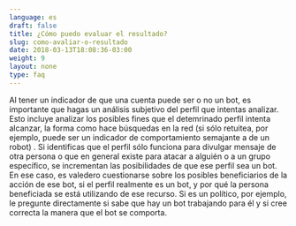 ```yaml
---
language: es
draft: false
title: ¿Cómo puedo evaluar el resultado?
slug: como-avaliar-o-resultado
date: 2018-03-13T18:08:36-03:00
weight: 9
layout: none
type: faq
---
```

Al tener un indicador de que una cuenta puede ser o no un bot, es importante que hagas un análisis subjetivo del perfil que intentas analizar. Esto incluye analizar los posibles fines que el detemrinado perfil intenta alcanzar, la forma como hace búsquedas en la red (si sólo retuitea, por ejemplo, puede ser un indicador de comportamiento semajante a de un robot) . Si identificas que el perfil sólo funciona para divulgar mensaje de otra persona o que en general existe para atacar a alguién o a un grupo específico, se incrementan las posibilidades de que ese perfil sea un bot. En ese caso, es valedero cuestionarse sobre los posibles beneficiarios de la acción de ese bot, si el perfil realmente es un bot, y por qué la persona beneficiada se está utilizando de ese recurso. Si es un político, por ejemplo, le pregunte directamente si sabe que hay un bot trabajando para él y si cree correcta la manera que el bot se comporta.